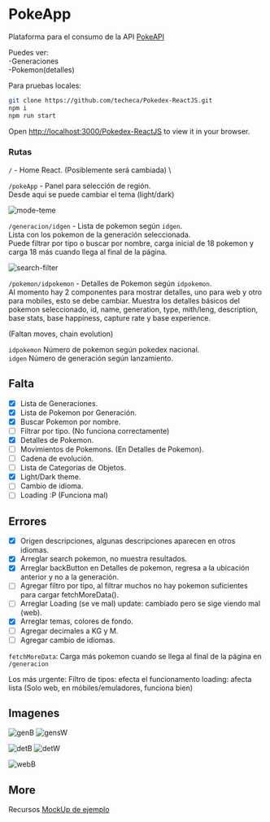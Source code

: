 # PokeApp

Plataforma para el consumo de la API [PokeAPI](https://pokeapi.co/)

Puedes ver:\
-Generaciones\
-Pokemon(detalles)

Para pruebas locales:

```bash
git clone https://github.com/techeca/Pokedex-ReactJS.git
npm i
npm run start
```

Open [http://localhost:3000/Pokedex-ReactJS](http://localhost:3000/Pokedex-ReactJS) to view it in your browser.

### Rutas

`/` - Home React. (Posiblemente será cambiada) \

`/pokeApp` - Panel para selección de región.\
Desde aqui se puede cambiar el tema (light/dark)

![mode-teme](https://user-images.githubusercontent.com/53408118/182007744-f3136870-c41b-4f59-979f-6e23e9e192c0.png)

`/generacion/idgen` - Lista de pokemon según `idgen`.\
Lista con los pokemon de la generación seleccionada.\
Puede filtrar por tipo o buscar por nombre, carga inicial de 18 pokemon y carga 18 más cuando llega al final de la página.

![search-filter](https://user-images.githubusercontent.com/53408118/182007769-44b87369-c973-456c-a4d8-85a4bb671e36.png)

`/pokemon/idpokemon` - Detalles de Pokemon según `idpokemon`.\
Al momento hay 2 componentes para mostrar detalles, uno para web y otro para mobiles, esto se debe cambiar.
Muestra los detalles básicos del pokemon seleccionado, id, name, generation, type, mith/leng, description, base stats, base happiness, capture rate y base experience.

(Faltan moves, chain evolution)

`idpokemon` Número de pokemon según pokedex nacional.\
`idgen` Número de generación según lanzamiento.

## Falta

- [x] Lista de Generaciones.
- [x] Lista de Pokemon por Generación.
- [x] Buscar Pokemon por nombre.
- [ ] Filtrar por tipo. (No funciona correctamente)
- [x] Detalles de Pokemon.
- [ ] Movimientos de Pokemons. (En Detalles de Pokemon).
- [ ] Cadena de evolución.
- [ ] Lista de Categorias de Objetos.
- [x] Light/Dark theme.
- [ ] Cambio de idioma.
- [ ] Loading :P (Funciona mal)

## Errores

- [x] Origen descripciones, algunas descripciones aparecen en otros idiomas.
- [x] Arreglar search pokemon, no muestra resultados.
- [x] Arreglar backButton en Detalles de pokemon, regresa a la ubicación anterior y no a la generación.
- [ ] Agregar filtro por tipo, al filtrar muchos no hay pokemon suficientes para cargar fetchMoreData().
- [ ] Arreglar Loading (se ve mal) update: cambiado pero se sige viendo mal (web).
- [x] Arreglar temas, colores de fondo.
- [ ] Agregar decimales a KG y M.
- [ ] Agregar cambio de idiomas.

`fetchMoreData`: Carga más pokemon cuando se llega al final de la página en `/generacion`

Los más urgente:
Filtro de tipos: efecta el funcionamento
loading: afecta lista (Solo web, en móbiles/emuladores, funciona bien)

## Imagenes

![genB](https://user-images.githubusercontent.com/53408118/182007801-3783207e-09cf-4112-936b-47d36b2b4330.png)
![gensW](https://user-images.githubusercontent.com/53408118/182007803-9e014de1-1e56-4a9b-8a87-291802b4674d.png)

![detB](https://user-images.githubusercontent.com/53408118/182007828-dd6edfc5-d91c-42c2-8a1d-7828133f0abe.png)
![detW](https://user-images.githubusercontent.com/53408118/182007829-dbdc9928-911b-4adb-b428-25534b148aab.png)

![webB](https://user-images.githubusercontent.com/53408118/182007806-009f108e-6cbc-4aaf-81fe-25e73ec479de.PNG)


## More

Recursos
[MockUp de ejemplo](https://www.figma.com/file/KEGlrZfL5UO3UxultQ5xh1/Pokédex-Figma-Card-Templates)
